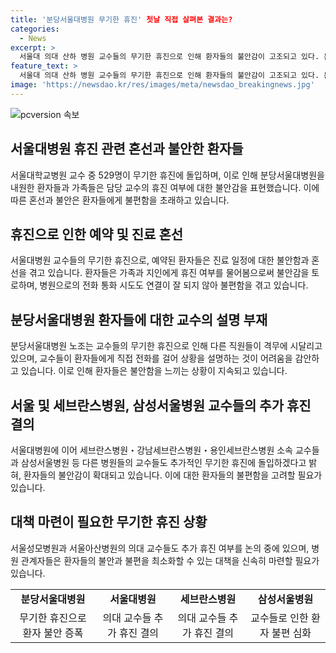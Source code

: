 ```yaml
---
title: '분당서울대병원 무기한 휴진' 첫날 직접 살펴본 결과는?
categories:
  - News
excerpt: >
  서울대 의대 산하 병원 교수들의 무기한 휴진으로 인해 환자들의 불안감이 고조되고 있다. 분당서울대병원에 찾은 환자들은 예약취소와 진료 중단으로 인한 불만을 털어놓았다. 병원 측은 교수들이 환자들에게 직접 전화해서 상황을 설명하고 있다고 밝혔지만, 이로 인해 혼선이 발생하기도 했다. 노조는 일방적인 휴진 방침 철회를 요구하고 있으며, 세브란스병원, 강남세브란스병원, 용인세브란스병원, 삼성서울병원, 서울성모병원, 서울아산병원 등 다른 의료기관의 교수들도 추가 휴진 여부를 논의 중이라고 전해졌다.
feature_text: >
  서울대 의대 산하 병원 교수들의 무기한 휴진으로 인해 환자들의 불안감이 고조되고 있다. 분당서울대병원에 찾은 환자들은 예약취소와 진료 중단으로 인한 불만을 털어놓았다. 병원 측은 교수들이 환자들에게 직접 전화해서 상황을 설명하고 있다고 밝혔지만, 이로 인해 혼선이 발생하기도 했다. 노조는 일방적인 휴진 방침 철회를 요구하고 있으며, 세브란스병원, 강남세브란스병원, 용인세브란스병원, 삼성서울병원, 서울성모병원, 서울아산병원 등 다른 의료기관의 교수들도 추가 휴진 여부를 논의 중이라고 전해졌다.
image: 'https://newsdao.kr/res/images/meta/newsdao_breakingnews.jpg'
---
```


<p><img src="https://newsdao.kr/res/images/meta/newsdao_breakingnews.jpg" alt="pcversion 속보" /></p>

<h2 data-ke-size="size26">서울대병원 휴진 관련 혼선과 불안한 환자들</h2>

<p data-ke-size="size16">서울대학교병원 교수 중 529명이 무기한 휴진에 돌입하며, 이로 인해 분당서울대병원을 내원한 환자들과 가족들은 담당 교수의 휴진 여부에 대한 불안감을 표현했습니다. 이에 따른 혼선과 불안은 환자들에게 불편함을 초래하고 있습니다.</p>

<h2 data-ke-size="size26">휴진으로 인한 예약 및 진료 혼선</h2>

<p data-ke-size="size16">서울대병원 교수들의 무기한 휴진으로, 예약된 환자들은 진료 일정에 대한 불안함과 혼선을 겪고 있습니다. 환자들은 가족과 지인에게 휴진 여부를 물어봄으로써 불안감을 토로하며, 병원으로의 전화 통화 시도도 연결이 잘 되지 않아 불편함을 겪고 있습니다.</p>

<h2 data-ke-size="size26">분당서울대병원 환자들에 대한 교수의 설명 부재</h2>

<p data-ke-size="size16">분당서울대병원 노조는 교수들의 무기한 휴진으로 인해 다른 직원들이 격무에 시달리고 있으며, 교수들이 환자들에게 직접 전화를 걸어 상황을 설명하는 것이 어려움을 감안하고 있습니다. 이로 인해 환자들은 불안함을 느끼는 상황이 지속되고 있습니다.</p>

<h2 data-ke-size="size26">서울 및 세브란스병원, 삼성서울병원 교수들의 추가 휴진 결의</h2>

<p data-ke-size="size16">서울대병원에 이어 세브란스병원・강남세브란스병원・용인세브란스병원 소속 교수들과 삼성서울병원 등 다른 병원들의 교수들도 추가적인 무기한 휴진에 돌입하겠다고 밝혀, 환자들의 불안감이 확대되고 있습니다. 이에 대한 환자들의 불편함을 고려할 필요가 있습니다.</p>

<h2 data-ke-size="size26">대책 마련이 필요한 무기한 휴진 상황</h2>

<p data-ke-size="size16">서울성모병원과 서울아산병원의 의대 교수들도 추가 휴진 여부를 논의 중에 있으며, 병원 관계자들은 환자들의 불안과 불편을 최소화할 수 있는 대책을 신속히 마련할 필요가 있습니다.</p>

<table>
    <tr>
        <td style="text-align: center; height: 17px;"><b>분당서울대병원</b></td>
        <td style="text-align: center; height: 17px;"><b>서울대병원</b></td>
        <td style="text-align: center; height: 17px;"><b>세브란스병원</b></td>
        <td style="text-align: center; height: 17px;"><b>삼성서울병원</b></td>
    </tr>
    <tr>
        <td style="text-align: center; height: 17px;">무기한 휴진으로 환자 불안 증폭</td>
        <td style="text-align: center; height: 17px;">의대 교수들 추가 휴진 결의</td>
        <td style="text-align: center; height: 17px;">의대 교수들 추가 휴진 결의</td>
        <td style="text-align: center; height: 17px;">교수들로 인한 환자 불편 심화</td>
    </tr>
</table>

